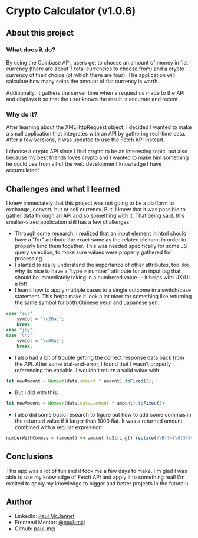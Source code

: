 # Crypto Calculator (v1.0.6)

## About this project

### What does it do?

By using the Coinbase API, users get to choose an amount of money in fiat currency (there are about 7 total currencies to choose from) and a crypto currency of their choice (of which there are four). The application will calculate how many coins the amount of fiat currency is worth.

Additionally, it gathers the server time when a request us made to the API and displays it so that the user knows the result is accurate and recent

### Why do it?

After learning about the XMLHttpRequest object, I decided I wanted to make a small application that integrates with an API by gathering real-time data. After a few versions, it was updated to use the Fetch API instead.

I choose a crypto API since I find crypto to be an interesting topic, but also because my best friends loves crypto and I wanted to make him something he could use from all of the web development knowledge I have accumulated!

## Challenges and what I learned

I knew immediately that this project was not going to be a platform to exchange, convert, but or sell currency. But, I knew that it was possible to gather data through an API and so something with it. That being said, this smaller-sized application still has a few challenges:

-   Through some research, I realized that an input element in html should have a "for" attribute the exact same as the related element in order to properly bind them together. This was needed specifically for some JS query selection, to make sure values were properly gathered for processing.
-   I started to really understand the importance of other attributes, too like why its nice to have a "type = number" attribute for an input tag that should be immediately taking in a numbered value -- it helps with UX/UI a lot!
-   I learnt how to apply multiple cases to a single outcome in a switch/case statement. This helps make it look a lot nicer for something like returning the same symbol for both Chinese yeun and Japanese yen:

```js
case "eur":
    symbol = "\u20ac";
    break;
case "jpy":
case "cny":
    symbol = "\u00a5";
    break;
```

-   I also had a bit of trouble getting the correct response data back from the API. After some trial-and-error, I found that I wasn't properly referencing the variable. I wouldn't return a valid value with:

```js
let newAmount = Number(data.amount * amount).toFixed(2);
```

-   But I did with this:

```js
let newAmount = Number(data.data.amount * amount).toFixed(2);
```

-   I also did some basic research to figure out how to add some commas in the returned value if it larger than 1000 fiat. It was a returned amount combined with a regular expression:

```js
numberWithCommas = (amount) => amount.toString().replace(/\B(?=(\d{3})+(?!\d))/g, ",");
```

## Conclusions

This app was a lot of fun and it took me a few days to make. I'm glad I was able to use my knowledge of Fetch API and apply it to something real! I'm excited to apply my knowledge to bigger and better projects in the future :)

## Author

-   LinkedIn: [Paul McJannet](https://www.linkedin.com/in/paul-mcjannet)
-   Frontend Mentor: [@paul-mcj](https://www.frontendmentor.io/profile/paul-mcj)
-   Github: [paul-mcj](https://github.com/paul-mcj)
